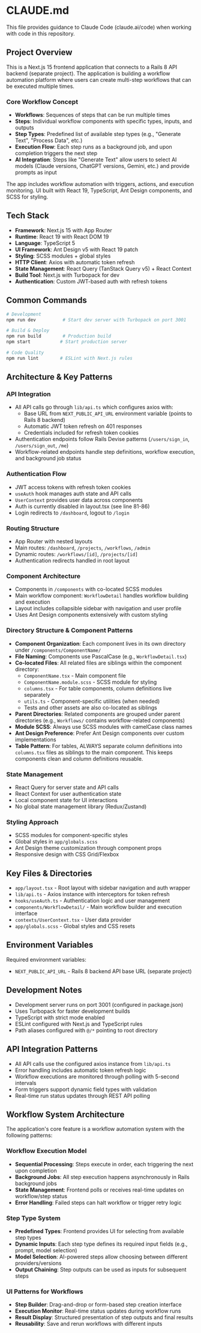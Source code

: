# CLAUDE.md

This file provides guidance to Claude Code (claude.ai/code) when working with code in this repository.

## Project Overview

This is a Next.js 15 frontend application that connects to a Rails 8 API backend (separate project). The application is building a workflow automation platform where users can create multi-step workflows that can be executed multiple times.

### Core Workflow Concept
- **Workflows**: Sequences of steps that can be run multiple times
- **Steps**: Individual workflow components with specific types, inputs, and outputs
- **Step Types**: Predefined list of available step types (e.g., "Generate Text", "Process Data", etc.)
- **Execution Flow**: Each step runs as a background job, and upon completion triggers the next step
- **AI Integration**: Steps like "Generate Text" allow users to select AI models (Claude versions, ChatGPT versions, Gemini, etc.) and provide prompts as input

The app includes workflow automation with triggers, actions, and execution monitoring. UI built with React 19, TypeScript, Ant Design components, and SCSS for styling.

## Tech Stack

- **Framework**: Next.js 15 with App Router
- **Runtime**: React 19 with React DOM 19
- **Language**: TypeScript 5
- **UI Framework**: Ant Design v5 with React 19 patch
- **Styling**: SCSS modules + global styles
- **HTTP Client**: Axios with automatic token refresh
- **State Management**: React Query (TanStack Query v5) + React Context
- **Build Tool**: Next.js with Turbopack for dev
- **Authentication**: Custom JWT-based auth with refresh tokens

## Common Commands

```bash
# Development
npm run dev          # Start dev server with Turbopack on port 3001

# Build & Deploy  
npm run build        # Production build
npm start           # Start production server

# Code Quality
npm run lint        # ESLint with Next.js rules
```

## Architecture & Key Patterns

### API Integration
- All API calls go through `lib/api.ts` which configures axios with:
  - Base URL from `NEXT_PUBLIC_API_URL` environment variable (points to Rails 8 backend)
  - Automatic JWT token refresh on 401 responses
  - Credentials included for refresh token cookies
- Authentication endpoints follow Rails Devise patterns (`/users/sign_in`, `/users/sign_out`, `/me`)
- Workflow-related endpoints handle step definitions, workflow execution, and background job status

### Authentication Flow
- JWT access tokens with refresh token cookies
- `useAuth` hook manages auth state and API calls
- `UserContext` provides user data across components
- Auth is currently disabled in layout.tsx (see line 81-86)
- Login redirects to `/dashboard`, logout to `/login`

### Routing Structure
- App Router with nested layouts
- Main routes: `/dashboard`, `/projects`, `/workflows`, `/admin`
- Dynamic routes: `/workflows/[id]`, `/projects/[id]`
- Authentication redirects handled in root layout

### Component Architecture
- Components in `/components` with co-located SCSS modules
- Main workflow component: `WorkflowDetail` handles workflow building and execution
- Layout includes collapsible sidebar with navigation and user profile
- Uses Ant Design components extensively with custom styling

### Directory Structure & Component Patterns
- **Component Organization**: Each component lives in its own directory under `/components/ComponentName/`
- **File Naming**: Components use PascalCase (e.g., `WorkflowDetail.tsx`)
- **Co-located Files**: All related files are siblings within the component directory:
  - `ComponentName.tsx` - Main component file
  - `ComponentName.module.scss` - SCSS module for styling
  - `columns.tsx` - For table components, column definitions live separately
  - `utils.ts` - Component-specific utilities (when needed)
  - Tests and other assets are also co-located as siblings
- **Parent Directories**: Related components are grouped under parent directories (e.g., `Workflows/` contains workflow-related components)
- **Module SCSS**: Always use SCSS modules with camelCase class names
- **Ant Design Preference**: Prefer Ant Design components over custom implementations
- **Table Pattern**: For tables, ALWAYS separate column definitions into `columns.tsx` files as siblings to the main component. This keeps components clean and column definitions reusable.

### State Management
- React Query for server state and API calls
- React Context for user authentication state
- Local component state for UI interactions
- No global state management library (Redux/Zustand)

### Styling Approach
- SCSS modules for component-specific styles
- Global styles in `app/globals.scss`
- Ant Design theme customization through component props
- Responsive design with CSS Grid/Flexbox

## Key Files & Directories

- `app/layout.tsx` - Root layout with sidebar navigation and auth wrapper
- `lib/api.ts` - Axios instance with interceptors for token refresh
- `hooks/useAuth.ts` - Authentication logic and user management
- `components/WorkflowDetail/` - Main workflow builder and execution interface
- `contexts/UserContext.tsx` - User data provider
- `app/globals.scss` - Global styles and CSS resets

## Environment Variables

Required environment variables:
- `NEXT_PUBLIC_API_URL` - Rails 8 backend API base URL (separate project)

## Development Notes

- Development server runs on port 3001 (configured in package.json)
- Uses Turbopack for faster development builds
- TypeScript with strict mode enabled
- ESLint configured with Next.js and TypeScript rules
- Path aliases configured with `@/*` pointing to root directory

## API Integration Patterns

- All API calls use the configured axios instance from `lib/api.ts`
- Error handling includes automatic token refresh logic
- Workflow executions are monitored through polling with 5-second intervals
- Form triggers support dynamic field types with validation
- Real-time run status updates through REST API polling

## Workflow System Architecture

The application's core feature is a workflow automation system with the following patterns:

### Workflow Execution Model
- **Sequential Processing**: Steps execute in order, each triggering the next upon completion
- **Background Jobs**: All step execution happens asynchronously in Rails background jobs
- **State Management**: Frontend polls or receives real-time updates on workflow/step status
- **Error Handling**: Failed steps can halt workflow or trigger retry logic

### Step Type System
- **Predefined Types**: Frontend provides UI for selecting from available step types
- **Dynamic Inputs**: Each step type defines its required input fields (e.g., prompt, model selection)
- **Model Selection**: AI-powered steps allow choosing between different providers/versions
- **Output Chaining**: Step outputs can be used as inputs for subsequent steps

### UI Patterns for Workflows
- **Step Builder**: Drag-and-drop or form-based step creation interface
- **Execution Monitor**: Real-time status updates during workflow runs
- **Result Display**: Structured presentation of step outputs and final results
- **Reusability**: Save and rerun workflows with different inputs